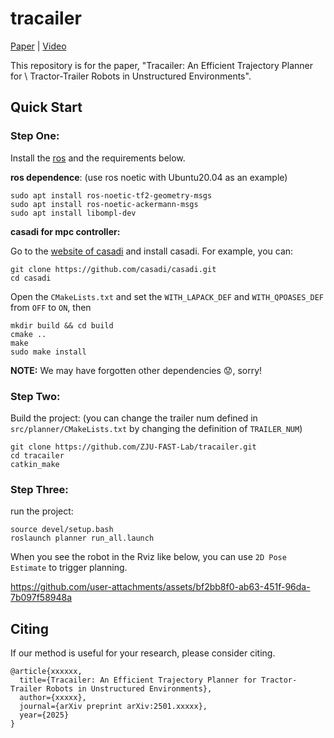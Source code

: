 # tracailer

[Paper](https://arxiv.org/pdf/2501.xxxxx) | [Video](https://www.youtube.com/watch?v=xxxxxxxxx)

This repository is for the paper, "Tracailer: An Efficient Trajectory Planner for \\ Tractor-Trailer Robots in Unstructured Environments".

## Quick Start

### Step One:

Install the [ros](https://wiki.ros.org/ROS/Installation) and the requirements below.

**ros dependence**: (use ros noetic with Ubuntu20.04 as an example)

```
sudo apt install ros-noetic-tf2-geometry-msgs
sudo apt install ros-noetic-ackermann-msgs
sudo apt install libompl-dev
```

**casadi for mpc controller:**

Go to the [website of casadi](https://github.com/casadi/casadi) and install casadi. For example, you can:

```
git clone https://github.com/casadi/casadi.git
cd casadi
```

Open the `CMakeLists.txt` and set the `WITH_LAPACK_DEF` and `WITH_QPOASES_DEF` from `OFF` to `ON`, then

```
mkdir build && cd build
cmake ..
make
sudo make install
```

**NOTE:** We may have forgotten other dependencies 😟, sorry!

### Step Two:

Build the project: (you can change the trailer num defined in `src/planner/CMakeLists.txt` by changing the definition of `TRAILER_NUM`)

```
git clone https://github.com/ZJU-FAST-Lab/tracailer.git
cd tracailer
catkin_make
```

### Step Three:

run the project:

```
source devel/setup.bash
roslaunch planner run_all.launch
```

When you see the robot in the Rviz like below, you can use `2D Pose Estimate` to trigger planning.

https://github.com/user-attachments/assets/bf2bb8f0-ab63-451f-96da-7b097f58948a


## Citing

If our method is useful for your research, please consider citing.

```
@article{xxxxxx,
  title={Tracailer: An Efficient Trajectory Planner for Tractor-Trailer Robots in Unstructured Environments},
  author={xxxxx},
  journal={arXiv preprint arXiv:2501.xxxxx},
  year={2025}
}
```
